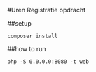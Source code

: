 #Uren Registratie opdracht

##setup
```
composer install
```
    
##how to run
```
php -S 0.0.0.0:8080 -t web
```

